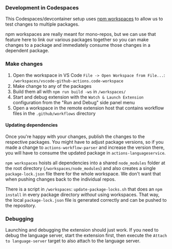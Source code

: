 ### Development in Codespaces

This Codespaces/devcontainer setup uses [npm workspaces](https://docs.npmjs.com/cli/v8/using-npm/workspaces) to allow us to test changes to multiple packages.

npm workspaces are really meant for mono-repos, but we can use that feature here to link our various packages together so you can make changes to a package and immediately consume those changes in a dependent package.

### Make changes

1. Open the workspace in VS Code `File -> Open Workspace from File...`: `/workspaces/vscode-github-actions.code-workspace`
1. Make change to any of the packages
1. Build them all with `npm run build -ws` in `/workspaces/`
1. Start and debug extension with the `Watch & Launch Extension` configuration from the "Run and Debug" side panel menu
1. Open a workspace in the remote extension host that contains workflow files in the `.github/workflows` directory

#### Updating dependencies


Once you're happy with your changes, publish the changes to the respective packages. You might have to adjust package versions, so if you made a change to `actions-workflow-parser` and increase the version there, you will have to consume the updated package in `actions-languageservice`.

`npm workspaces` hoists all dependencies into a shared `node_modules` folder at the root directory (`/workspaces/node_modules`) and also creates a single `package-lock.json` file there for the whole workspace. We don't want that when pushing changes back to the individual repos.

There is a script in `/workspaces`: `update-package-locks.sh` that does an `npm install` in every package directory _without_ using workspaces. That way, the local `package-lock.json` file is generated correctly and can be pushed to the repository.

### Debugging

Launching and debugging the extension should just work. If you need to debug the language server, start the extension first, then execute the `Attach to language-server` target to also attach to the language server.
